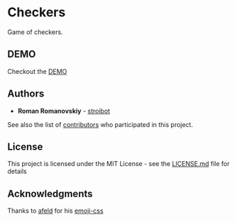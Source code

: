 # Checkers

Game of checkers.

## DEMO

Checkout the [DEMO](https://stroibot.github.io/Checkers/)

## Authors

* **Roman Romanovskiy** - [stroibot](https://github.com/stroibot)

See also the list of [contributors](https://github.com/stroibot/Checkers/contributors) who participated in this project.

## License

This project is licensed under the MIT License - see the [LICENSE.md](LICENSE.md) file for details

## Acknowledgments

Thanks to [afeld](https://github.com/afeld) for his [emoji-css](https://github.com/afeld/emoji-css/)
